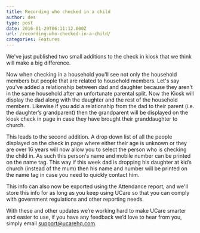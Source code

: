 ```yaml
---
title: Recording who checked in a child
author: des
type: post
date: 2016-01-29T06:11:12.000Z
url: /recording-who-checked-in-a-child/
categories: Features
---
```


We've just published two small additions to the check in kiosk that we think will make a big difference.

Now when checking in a household you'll see not only the household members but people that are related to household members. Let's say you've added a relationship between dad and daughter because they aren't in the same household after an unfortunate parental split. Now the Kiosk will display the dad along with the daughter and the rest of the household members. Likewise if you add a relationship from the dad to their parent (i.e. the daughter’s grandparent) then the grandparent will be displayed on the kiosk check in page in case they have brought their granddaughter to church.

This leads to the second addition. A drop down list of all the people displayed on the check in page where either their age is unknown or they are over 16 years will now allow you to select the person who is checking the child in. As such this person's name and mobile number can be printed on the name tag. This way if this week dad is dropping his daughter at kid’s church (instead of the mum) then his name and number will be printed on the name tag in case you need to quickly contact him.

This info can also now be exported using the Attendance report, and we'll store this info for as long as you keep using UCare so that you can comply with government regulations and other reporting needs.

With these and other updates we’re working hard to make UCare smarter and easier to use, if you have any feedback we’d love to hear from you, simply email support@ucarehq.com.